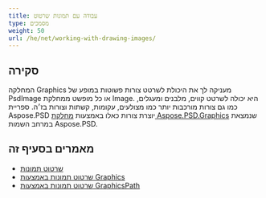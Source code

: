 ```yaml
---
title: עבודה עם תמונות שרטוט
type: מסמכים
weight: 50
url: /he/net/working-with-drawing-images/
---
```



## **סקירה**
המחלקה Graphics מעניקה לך את היכולת לשרטט צורות פשוטות במופע של PsdImage או כל מופשט ממחלקת Image. היא יכולה לשרטט קווים, מלבנים ומעגלים, כמו גם צורות מורכבות יותר כמו מצולעים, עקומות, קשתות וצורות בז׳ה. ספריית Aspose.PSD יוצרת צורות כאלו באמצעות [מחלקת Aspose.PSD.Graphics](https://reference.aspose.com/psd/net/aspose.psd/graphics) שנמצאת במרחב השמות Aspose.PSD.


## **מאמרים בסעיף זה**
- [שרטוט תמונות](/psd/he//net/drawing-images/)
- [שרטוט תמונות באמצעות Graphics](/psd/he//net/drawing-images-using-graphics/)
- [שרטוט תמונות באמצעות GraphicsPath](/psd/he//net/drawing-images-using-graphicspath/)
